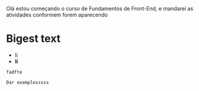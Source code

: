Olá estou começando o curso de Fundamentos de Front-End, e mandarei as atividades conformem forem aparecendo

# Bigest text

- li
- **li**

`fadfte`

```
Dar exemplosssss
```
